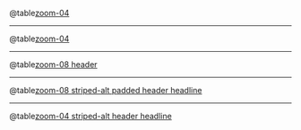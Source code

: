 @table[zoom-04](data/sample-bad.csv)

---

@table[zoom-04](https://example.com/data/sample-bad.csv)

---

@table[zoom-08 header](data/sample.csv)

---

@table[zoom-08 striped-alt padded header headline](data/sample.csv)

---

@table[zoom-04 striped-alt header headline](data/sample-large.csv)


